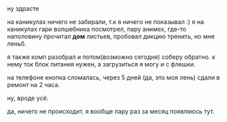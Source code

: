 ну здрасте

на каникулах ничего не забирали, т.к я ничего не показывал :) 
я на каникулах гари волшебника посмотрел, пару анимех, где-то наполовину прочитал **дом** листьев, пробовал дикцию тренить, но мне леньб.

я также комп разобрал и потом(возможно сегодня) соберу обратно. к нему ток блок питания нужен, а загрузиться я могу и с флешки.

на телефоне кнопка сломалась, через 5 дней (да, это моя лень) сдали в ремонт на 2 часа.

ну, вроде усё.

да, ничего не происходит. я вообще пару раз за месяц появляюсь тут.
